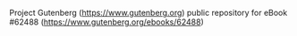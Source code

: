 Project Gutenberg (https://www.gutenberg.org) public repository for eBook #62488 (https://www.gutenberg.org/ebooks/62488)
